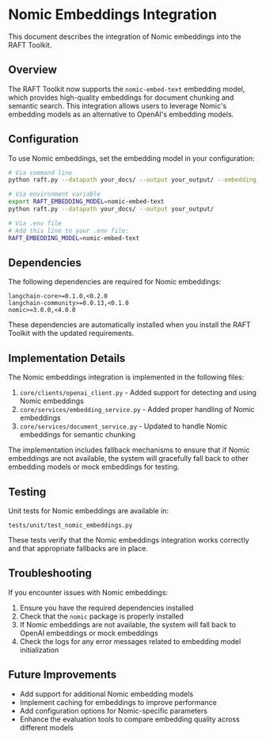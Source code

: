 # Nomic Embeddings Integration

This document describes the integration of Nomic embeddings into the RAFT Toolkit.

## Overview

The RAFT Toolkit now supports the `nomic-embed-text` embedding model, which provides high-quality embeddings for document chunking and semantic search. This integration allows users to leverage Nomic's embedding models as an alternative to OpenAI's embedding models.

## Configuration

To use Nomic embeddings, set the embedding model in your configuration:

```bash
# Via command line
python raft.py --datapath your_docs/ --output your_output/ --embedding_model nomic-embed-text

# Via environment variable
export RAFT_EMBEDDING_MODEL=nomic-embed-text
python raft.py --datapath your_docs/ --output your_output/

# Via .env file
# Add this line to your .env file:
RAFT_EMBEDDING_MODEL=nomic-embed-text
```

## Dependencies

The following dependencies are required for Nomic embeddings:

```
langchain-core>=0.1.0,<0.2.0
langchain-community>=0.0.13,<0.1.0
nomic>=3.0.0,<4.0.0
```

These dependencies are automatically installed when you install the RAFT Toolkit with the updated requirements.

## Implementation Details

The Nomic embeddings integration is implemented in the following files:

1. `core/clients/openai_client.py` - Added support for detecting and using Nomic embeddings
2. `core/services/embedding_service.py` - Added proper handling of Nomic embeddings
3. `core/services/document_service.py` - Updated to handle Nomic embeddings for semantic chunking

The implementation includes fallback mechanisms to ensure that if Nomic embeddings are not available, the system will gracefully fall back to other embedding models or mock embeddings for testing.

## Testing

Unit tests for Nomic embeddings are available in:

```
tests/unit/test_nomic_embeddings.py
```

These tests verify that the Nomic embeddings integration works correctly and that appropriate fallbacks are in place.

## Troubleshooting

If you encounter issues with Nomic embeddings:

1. Ensure you have the required dependencies installed
2. Check that the `nomic` package is properly installed
3. If Nomic embeddings are not available, the system will fall back to OpenAI embeddings or mock embeddings
4. Check the logs for any error messages related to embedding model initialization

## Future Improvements

- Add support for additional Nomic embedding models
- Implement caching for embeddings to improve performance
- Add configuration options for Nomic-specific parameters
- Enhance the evaluation tools to compare embedding quality across different models